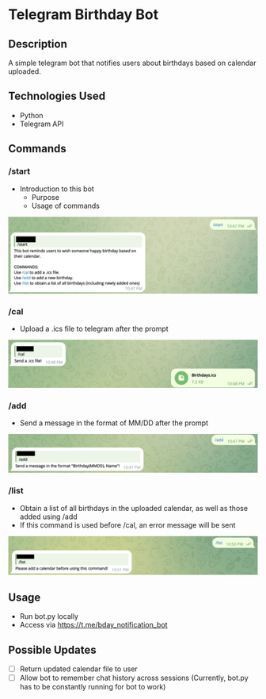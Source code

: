 # Telegram Birthday Bot
## Description
A simple telegram bot that notifies users about birthdays based on calendar uploaded.

## Technologies Used
- Python
- Telegram API
## Commands
### /start
- Introduction to this bot
    - Purpose
    - Usage of commands

![alt text](Images/start.png)
### /cal
- Upload a .ics file to telegram after the prompt

![alt text](Images/cal.png)
### /add
- Send a message in the format of MM/DD after the prompt

![alt text](Images/add.png)
### /list
- Obtain a list of all birthdays in the uploaded calendar, as well as those added using /add
- If this command is used before /cal, an error message will be sent

![alt text](Images/list.png)

## Usage
- Run bot.py locally
- Access via https://t.me/bday_notification_bot 

## Possible Updates 
- [ ] Return updated calendar file to user
- [ ] Allow bot to remember chat history across sessions (Currently, bot.py has to be constantly running for bot to work)

